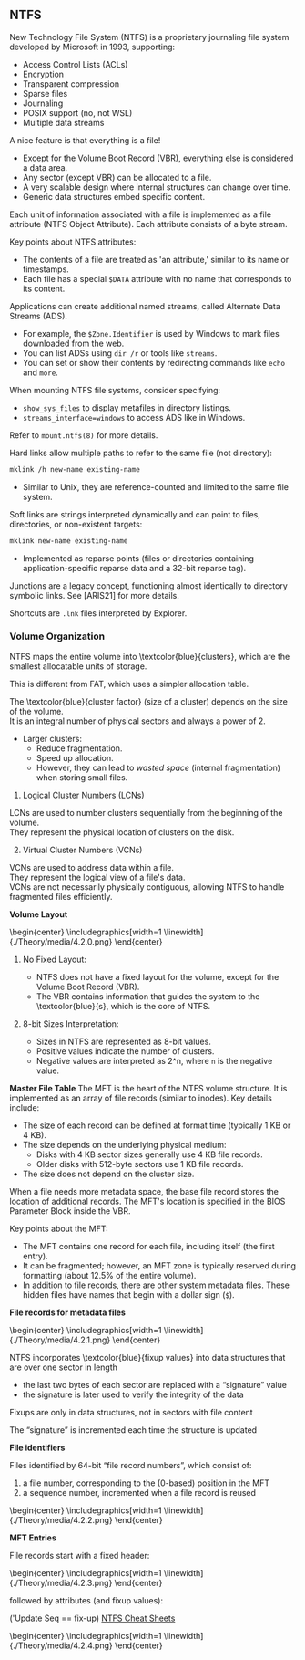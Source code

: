 ## NTFS

New Technology File System (NTFS) is a proprietary journaling file system developed by Microsoft in 1993, supporting:

- Access Control Lists (ACLs)
- Encryption
- Transparent compression
- Sparse files
- Journaling
- POSIX support (no, not WSL)
- Multiple data streams

A nice feature is that everything is a file!  

- Except for the Volume Boot Record (VBR), everything else is considered a data area.  
- Any sector (except VBR) can be allocated to a file.  
- A very scalable design where internal structures can change over time.  
- Generic data structures embed specific content.

Each unit of information associated with a file is implemented as a file attribute (NTFS Object Attribute). Each attribute consists of a byte stream. 

Key points about NTFS attributes:

- The contents of a file are treated as 'an attribute,' similar to its name or timestamps.
- Each file has a special `$DATA` attribute with no name that corresponds to its content.

Applications can create additional named streams, called Alternate Data Streams (ADS).

- For example, the `$Zone.Identifier` is used by Windows to mark files downloaded from the web.
- You can list ADSs using `dir /r` or tools like `streams`.
- You can set or show their contents by redirecting commands like `echo` and `more`.

When mounting NTFS file systems, consider specifying:

- `show_sys_files` to display metafiles in directory listings.
- `streams_interface=windows` to access ADS like in Windows.

Refer to `mount.ntfs(8)` for more details.

Hard links allow multiple paths to refer to the same file (not directory):

```bash
mklink /h new-name existing-name
```

- Similar to Unix, they are reference-counted and limited to the same file system.

Soft links are strings interpreted dynamically and can point to files, directories, or non-existent targets:

```bash
mklink new-name existing-name
```

- Implemented as reparse points (files or directories containing application-specific reparse data and a 32-bit reparse tag).


Junctions are a legacy concept, functioning almost identically to directory symbolic links. See [ARIS21] for more details.

Shortcuts are `.lnk` files interpreted by Explorer.

### Volume Organization

NTFS maps the entire volume into \textcolor{blue}{clusters}, which are the smallest allocatable units of storage.  

This is different from FAT, which uses a simpler allocation table.

The \textcolor{blue}{cluster factor} (size of a cluster) depends on the size of the volume.  
It is an integral number of physical sectors and always a power of 2.  

- Larger clusters:
    - Reduce fragmentation.
    - Speed up allocation.
    - However, they can lead to *wasted space* (internal fragmentation) when storing small files.

1. Logical Cluster Numbers (LCNs) 

LCNs are used to number clusters sequentially from the beginning of the volume.  
They represent the physical location of clusters on the disk.

2. Virtual Cluster Numbers (VCNs)

VCNs are used to address data within a file.  
They represent the logical view of a file's data.  
VCNs are not necessarily physically contiguous, allowing NTFS to handle fragmented files efficiently.

**Volume Layout**

\begin{center}
\includegraphics[width=1 \linewidth]{./Theory/media/4.2.0.png}
\end{center}

1. No Fixed Layout:
   - NTFS does not have a fixed layout for the volume, except for the Volume Boot Record (VBR).
   - The VBR contains information that guides the system to the \textcolor{blue}{s}, which is the core of NTFS.

2. 8-bit Sizes Interpretation:
   - Sizes in NTFS are represented as 8-bit values.
   - Positive values indicate the number of clusters.
   - Negative values are interpreted as 2^n, where `n` is the negative value.

**Master File Table**
The MFT is the heart of the NTFS volume structure. It is implemented as an array of file records (similar to inodes). Key details include:

- The size of each record can be defined at format time (typically 1 KB or 4 KB).
- The size depends on the underlying physical medium:
    - Disks with 4 KB sector sizes generally use 4 KB file records.
    - Older disks with 512-byte sectors use 1 KB file records.
- The size does not depend on the cluster size.

When a file needs more metadata space, the base file record stores the location of additional records. The MFT's location is specified in the BIOS Parameter Block inside the VBR.

Key points about the MFT:

- The MFT contains one record for each file, including itself (the first entry).
- It can be fragmented; however, an MFT zone is typically reserved during formatting (about 12.5% of the entire volume).
- In addition to file records, there are other system metadata files. These hidden files have names that begin with a dollar sign (`$`).

**File records for metadata files**

\begin{center}
\includegraphics[width=1 \linewidth]{./Theory/media/4.2.1.png}
\end{center}

NTFS incorporates \textcolor{blue}{fixup values} into data structures that are over one sector in length

- the last two bytes of each sector are replaced with a “signature” value
- the signature is later used to verify the integrity of the data

Fixups are only in data structures, not in sectors with file content

The “signature” is incremented each time the structure is updated



**File identifiers**

Files identified by 64-bit “file record numbers”, which consist of:

1. a file number, corresponding to the (0-based) position in the MFT
2. a sequence number, incremented when a file record is reused

\begin{center}
\includegraphics[width=1 \linewidth]{./Theory/media/4.2.2.png}
\end{center}


**MFT Entries**

File records start with a fixed header:


\begin{center}
\includegraphics[width=1 \linewidth]{./Theory/media/4.2.3.png}
\end{center}

followed by attributes (and fixup values):

('Update Seq == fix-up) [NTFS Cheat Sheets](https://www.writeblocked.org/resources/NTFS_CHEAT_SHEETS.pdf)

\begin{center}
\includegraphics[width=1 \linewidth]{./Theory/media/4.2.4.png}
\end{center}
